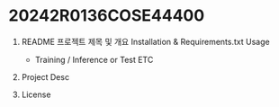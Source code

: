 # 20242R0136COSE44400
   1) README
       프로젝트 제목 및 개요
       Installation  & Requirements.txt 
       Usage
         - Training / Inference or Test 
        ETC 
      
   2) Project Desc

   3) License
